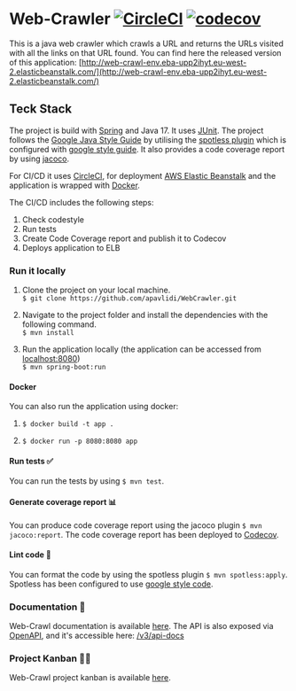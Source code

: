 # Web-Crawler [![CircleCI](https://dl.circleci.com/status-badge/img/gh/apavlidi/WebCrawler/tree/main.svg?style=svg)](https://dl.circleci.com/status-badge/redirect/gh/apavlidi/WebCrawler/tree/main) [![codecov](https://codecov.io/gh/apavlidi/WebCrawler/branch/main/graph/badge.svg?token=T7ACUBVJDX)](https://codecov.io/gh/apavlidi/WebCrawler)

This is a java web crawler which crawls a URL and returns the URLs visited with all the links on that URL found. You can find here the released version of this application: [http://web-crawl-env.eba-upp2ihyt.eu-west-2.elasticbeanstalk.com/](http://web-crawl-env.eba-upp2ihyt.eu-west-2.elasticbeanstalk.com/)

## Teck Stack

The project is build with [Spring](https://spring.io/) and Java 17. It uses [JUnit](https://junit.org/junit5/).
The project follows the [Google Java Style Guide](https://google.github.io/styleguide/javaguide.html) by utilising the [spotless plugin](https://github.com/diffplug/spotless) which is configured with [google style guide](https://google.github.io/styleguide/javaguide.html). It also provides a code coverage report by using [jacoco](https://github.com/jacoco/jacoco). 

For CI/CD it uses [CircleCI](https://app.circleci.com/), for deployment [AWS Elastic Beanstalk](https://aws.amazon.com/elasticloadbalancing/) and the application is wrapped with [Docker](https://www.docker.com/).

The CI/CD includes the following steps:
1. Check codestyle
2. Run tests
3. Create Code Coverage report and publish it to Codecov
4. Deploys application to ELB

### Run it locally
1) Clone the project on your local machine.  <br/>
   `$ git clone https://github.com/apavlidi/WebCrawler.git`

2) Navigate to the project folder and install the dependencies with the following command.  <br/>
   `$ mvn install`

3) Run the application locally (the application can be accessed from [localhost:8080](http://localhost:8080/)) <br/>
   `$ mvn spring-boot:run`

#### Docker
You can also run the application using docker:

1) `$ docker build -t app .`

2) `$ docker run -p 8080:8080 app`

#### Run tests ✅
You can run the tests by using `$ mvn test`.

#### Generate coverage report 📊
You can produce code coverage report using the jacoco plugin `$ mvn jacoco:report`.
The code coverage report has been deployed to [Codecov](https://app.codecov.io/).

#### Lint code 💅
You can format the code by using the spotless plugin `$ mvn spotless:apply`. Spotless has been configured to use [google style code](https://google.github.io/styleguide/javaguide.html).

### Documentation 📕
Web-Crawl documentation is available [here](https://github.com/apavlidi/WebCrawler/wiki).
The API is also exposed via [OpenAPI](https://www.openapis.org/), and it's accessible here: [/v3/api-docs](http://web-crawl-env.eba-upp2ihyt.eu-west-2.elasticbeanstalk.com/v3/api-docs)

### Project Kanban 👨‍🏫
Web-Crawl project kanban is available [here](https://github.com/users/apavlidi/projects/1).
